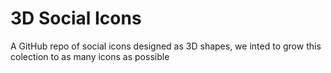 # 3D Social Icons

A GitHub repo of social icons designed as 3D shapes, we inted to grow this colection to as many icons as possible 
